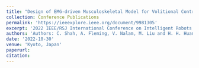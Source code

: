 ```yaml
---
title: "Design of EMG-driven Musculoskeletal Model for Volitional Control of a Robotic Ankle Prosthesis"
collection: Conference Publications
permalink: 'https://ieeexplore.ieee.org/document/9981305'
excerpt: '2022 IEEE/RSJ International Conference on Intelligent Robots and Systems (IROS)'
authors: 'Authors: C. Shah, A. Fleming, V. Nalam, M. Liu and H. H. Huang'
date: '2022-10-30'
venue: 'Kyoto, Japan'
paperurl: 
citation: 
---
```

